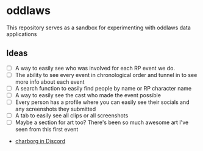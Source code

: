 # oddlaws

This repository serves as a sandbox for experimenting with oddlaws data applications

## Ideas

- [ ] A way to easily see who was involved for each RP event we do.
- [ ] The ability to see every event in chronological order and tunnel in to see more info about each event
- [ ] A search function to easily find people by name or RP character name
- [ ] A way to easily see the cast who made the event possible
- [ ] Every person has a profile where you can easily see their socials and any screenshots they submitted
- [ ] A tab to easily see all clips or all screenshots
- [ ] Maybe a section for art too? There's been so much awesome art I've seen from this first event

 - [charborg in Discord](https://discord.com/channels/1329920976900591758/1348826751295553609/1348826751295553609)
